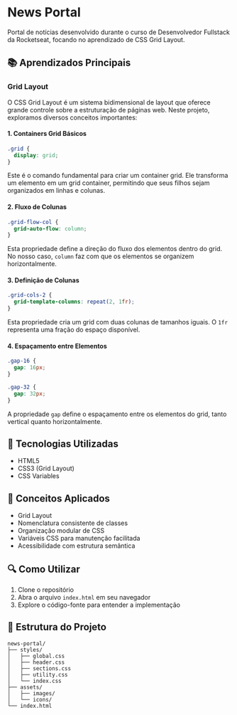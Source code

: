 # News Portal

Portal de notícias desenvolvido durante o curso de Desenvolvedor Fullstack da Rocketseat, focando no aprendizado de CSS Grid Layout.

## 📚 Aprendizados Principais

### Grid Layout

O CSS Grid Layout é um sistema bidimensional de layout que oferece grande controle sobre a estruturação de páginas web. Neste projeto, exploramos diversos conceitos importantes:

#### 1. Containers Grid Básicos

```css
.grid {
  display: grid;
}
```
Este é o comando fundamental para criar um container grid. Ele transforma um elemento em um grid container, permitindo que seus filhos sejam organizados em linhas e colunas.

#### 2. Fluxo de Colunas

```css
.grid-flow-col {
  grid-auto-flow: column;
}
```
Esta propriedade define a direção do fluxo dos elementos dentro do grid. No nosso caso, `column` faz com que os elementos se organizem horizontalmente.

#### 3. Definição de Colunas

```css
.grid-cols-2 {
  grid-template-columns: repeat(2, 1fr);
}
```
Esta propriedade cria um grid com duas colunas de tamanhos iguais. O `1fr` representa uma fração do espaço disponível.

#### 4. Espaçamento entre Elementos

```css
.gap-16 {
  gap: 16px;
}

.gap-32 {
  gap: 32px;
}
```
A propriedade `gap` define o espaçamento entre os elementos do grid, tanto vertical quanto horizontalmente.


## 🚀 Tecnologias Utilizadas

- HTML5
- CSS3 (Grid Layout)
- CSS Variables

## 📖 Conceitos Aplicados

- Grid Layout
- Nomenclatura consistente de classes
- Organização modular de CSS
- Variáveis CSS para manutenção facilitada
- Acessibilidade com estrutura semântica

## 🔍 Como Utilizar

1. Clone o repositório
2. Abra o arquivo `index.html` em seu navegador
3. Explore o código-fonte para entender a implementação

## 🎨 Estrutura do Projeto

```
news-portal/
├── styles/
│   ├── global.css
│   ├── header.css
│   ├── sections.css
│   ├── utility.css
│   └── index.css
├── assets/
│   ├── images/
│   └── icons/
└── index.html
```

